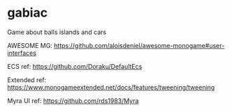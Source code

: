 # gabiac
Game about balls islands and cars

AWESOME MG: https://github.com/aloisdeniel/awesome-monogame#user-interfaces

ECS ref: https://github.com/Doraku/DefaultEcs

Extended ref: https://www.monogameextended.net/docs/features/tweening/tweening

Myra UI ref: https://github.com/rds1983/Myra
